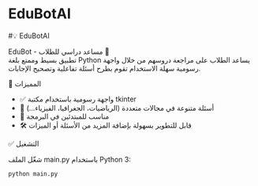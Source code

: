 # EduBotAI
#💡 EduBotAI

EduBot - مساعد دراسي للطلاب 🧠  
تطبيق بسيط وممتع بلغة Python يساعد الطلاب على مراجعة دروسهم من خلال واجهة رسومية سهلة الاستخدام تقوم بطرح أسئلة تفاعلية وتصحيح الإجابات.

📌 المميزات

- ✅ واجهة رسومية باستخدام مكتبة tkinter  
- 🧠 أسئلة متنوعة في مجالات متعددة (الرياضيات، الجغرافيا، الفيزياء...)  
- 👶 مناسب للمبتدئين في البرمجة  
- 🛠️ قابل للتطوير بسهولة بإضافة المزيد من الأسئلة أو الميزات  

✅ التشغيل

شغّل الملف main.py باستخدام Python 3:

```bash
python main.py
